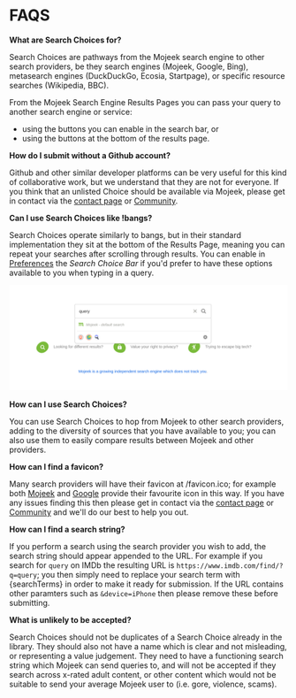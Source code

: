 # FAQS

**What are Search Choices for?**  

Search Choices are pathways from the Mojeek search engine to other search providers, be they search engines (Mojeek, Google, Bing), metasearch engines (DuckDuckGo, Ecosia, Startpage), or specific resource searches (Wikipedia, BBC).

From the Mojeek Search Engine Results Pages you can pass your query to another search engine or service:

- using the buttons you can enable in the search bar, or
- using the buttons at the bottom of the results page.

**How do I submit without a Github account?**  

Github and other similar developer platforms can be very useful for this kind of collaborative work, but we understand that they are not for everyone. If you think that an unlisted Choice should be available via Mojeek, please get in contact via the [contact page](https://www.mojeek.com/about/contact) or [Community](https://community.mojeek.com/).

**Can I use Search Choices like !bangs?**

Search Choices operate similarly to bangs, but in their standard implementation they sit at the bottom of the Results Page, meaning you can repeat your searches after scrolling through results. You can enable in [Preferences](https://www.mojeek.com/preferences) the *Search Choice Bar* if you'd prefer to have these options available to you when typing in a query. 

<img src="./assets/search_choices_in_bar.png">

**How can I use Search Choices?**

You can use Search Choices to hop from Mojeek to other search providers, adding to the diversity of sources that you have available to you; you can also use them to easily compare results between Mojeek and other providers.

**How can I find a favicon?**

Many search providers will have their favicon at /favicon.ico; for example both [Mojeek](https://www.mojeek.com/favicon.ico) and [Google](https://www.google.com/favicon.ico) provide their favourite icon in this way. If you have any issues finding this then please get in contact via the [contact page](https://www.mojeek.com/about/contact) or [Community](https://community.mojeek.com/) and we'll do our best to help you out.

**How can I find a search string?**

If you perform a search using the search provider you wish to add, the search string should appear appended to the URL. For example if you search for ```query``` on IMDb the resulting URL is ```https://www.imdb.com/find/?q=query```; you then simply need to replace your search term with {searchTerms} in order to make it ready for submission. If the URL contains other paramters such as ```&device=iPhone``` then please remove these before submitting. 

**What is unlikely to be accepted?**

Search Choices should not be duplicates of a Search Choice already in the library. They should also not have a name which is clear and not misleading, or representing a value judgement. They need to have a functioning search string which Mojeek can send queries to, and will not be accepted if they search across x-rated adult content, or other content which would not be suitable to send your average Mojeek user to (i.e. gore, violence, scams).
